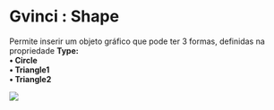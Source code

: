 # Gvinci : Shape

Permite inserir um objeto gráfico que pode ter 3 formas, definidas na propriedade **Type:**  
**• Circle**  
**• Triangle1**  
**• Triangle2**

![](http://www.gvinci.com.br/manual/shape1gv5.zoom80.png)

